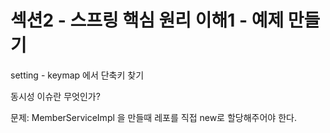 # 섹션2 - 스프링 핵심 원리 이해1 - 예제 만들기

setting - keymap 에서 단축키 찾기

동시성 이슈란 무엇인가? 

문제: MemberServiceImpl 을 만들때 레포를 직접 new로 할당해주어야 한다.